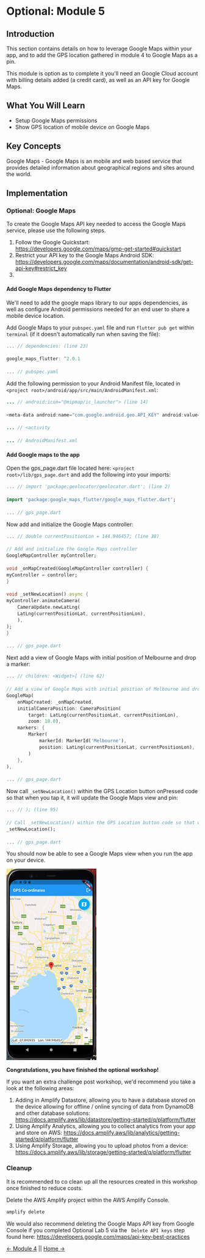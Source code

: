 # Optional: Module 5

## Introduction
This section contains details on how to leverage Google Maps within your app, and to add the GPS location gathered in module 4 to Google Maps as a pin.

This module is option as to complete it you'll need an Google Cloud account with billing details added (a credit card), as well as an API key for Google Maps.

## What You Will Learn
* Setup Google Maps permissions
* Show GPS location of mobile device on Google Maps

## Key Concepts
Google Maps - Google Maps is an mobile and web based service that provides detailed information about geographical regions and sites around the world.

## Implementation

### Optional: Google Maps
To create the Google Maps API key needed to access the Google Maps service, please use the following steps.

1. Follow the Google Quickstart: https://developers.google.com/maps/gmp-get-started#quickstart
2. Restrict your API key to the Google Maps Android SDK: https://developers.google.com/maps/documentation/android-sdk/get-api-key#restrict_key 
3. 

#### Add Google Maps dependency to Flutter
We'll need to add the google maps library to our apps dependencies, as well as configure Android permissions needed for an end user to share a mobile device location.

Add Google Maps to your ```pubspec.yaml``` file and run ```flutter pub get``` within ```terminal``` (if it doesn't automatically run when saving the file):

``` dart
... // dependencies: (line 23)

google_maps_flutter: ^2.0.1

... // pubspec.yaml
```

Add the following permission to your Android Manifest file, located in ```<project root>/android/app/src/main/AndroidManifest.xml```:

``` java
... // android:icon="@mipmap/ic_launcher"> (line 14)

<meta-data android:name="com.google.android.geo.API_KEY" android:value="YOUR API KEY"/>

... // <activity

... // AndroidManifest.xml
```

#### Add Google maps to the app
Open the gps_page.dart file located here: ```<project root>/lib/gps_page.dart``` and add the following into your imports:

``` dart
... // import 'package:geolocator/geolocator.dart'; (line 2)

import 'package:google_maps_flutter/google_maps_flutter.dart';

... // gps_page.dart
```

Now add and initialize the Google Maps controller:

``` dart
... // double currentPositionLon = 144.946457; (line 38)

// Add and initialize the Google Maps controller
GoogleMapController myController;

void _onMapCreated(GoogleMapController controller) {
myController = controller;
}

void _setNewLocation() async {
myController.animateCamera(
    CameraUpdate.newLatLng(
    LatLng(currentPositionLat, currentPositionLon),
    ),
);
}

... // gps_page.dart
```

Next add a view of Google Maps with initial position of Melbourne and drop a marker:

``` dart
... // children: <Widget>[ (line 62)

// Add a view of Google Maps with initial position of Melbourne and drop a marker
GoogleMap(
    onMapCreated: _onMapCreated,
    initialCameraPosition: CameraPosition(
        target: LatLng(currentPositionLat, currentPositionLon),
        zoom: 10.0),
    markers: {
        Marker(
            markerId: MarkerId('Melbourne'),
            position: LatLng(currentPositionLat, currentPositionLon),
        )
    },
),

... // gps_page.dart
```

Now call ``` _setNewLocation() ``` within the GPS Location button onPressed code so that when you tap it, it will update the Google Maps view and pin:

``` dart
... // ); (line 95)

// Call _setNewLocation() within the GPS Location button code so that when you tap it, it will update the Google Maps view and pin
_setNewLocation();

... // gps_page.dart
```

You should now be able to see a Google Maps view when you run the app on your device.

![Android Emulator map screen](./images/gps-map.png)

**Congratulations, you have finished the optional workshop!**

If you want an extra challenge post workshop, we'd recommend you take a look at the following areas:

1. Adding in Amplify Datastore, allowing you to have a database stored on the device allowing for offline / online syncing of data from DynamoDB and other database solutions: https://docs.amplify.aws/lib/datastore/getting-started/q/platform/flutter
2. Using Amplify Analytics, allowing you to collect analytics from your app and store on AWS: https://docs.amplify.aws/lib/analytics/getting-started/q/platform/flutter
3. Using Amplify Storage, allowing you to upload photos from a device: https://docs.amplify.aws/lib/storage/getting-started/q/platform/flutter

### Cleanup
It is recommended to co clean up all the resources created in this workshop once finished to reduce costs.

Delete the AWS Amplify project within the AWS Amplify Console.
``` bash
amplify delete
```

We would also recommend deleting the Google Maps API key from Google Console if you completed Optional Lab 5 via the ``` Delete API keys``` step found here: https://developers.google.com/maps/api-key-best-practices

[<- Module 4](../module4/README.md) || [Home ->](../README.md) 